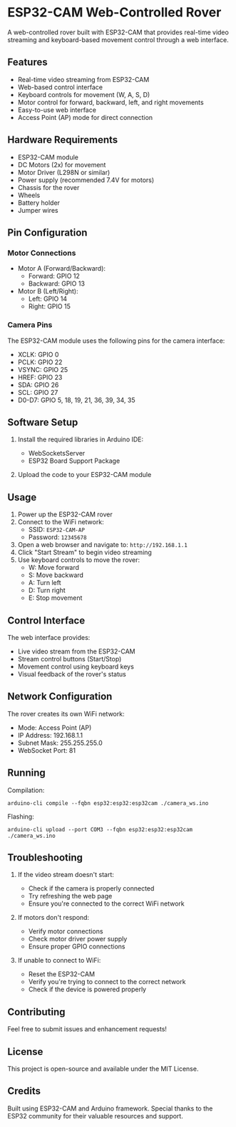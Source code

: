 # ESP32-CAM Web-Controlled Rover

A web-controlled rover built with ESP32-CAM that provides real-time video streaming and keyboard-based movement control through a web interface.

## Features

- Real-time video streaming from ESP32-CAM
- Web-based control interface
- Keyboard controls for movement (W, A, S, D)
- Motor control for forward, backward, left, and right movements
- Easy-to-use web interface
- Access Point (AP) mode for direct connection

## Hardware Requirements

- ESP32-CAM module
- DC Motors (2x) for movement
- Motor Driver (L298N or similar)
- Power supply (recommended 7.4V for motors)
- Chassis for the rover
- Wheels
- Battery holder
- Jumper wires

## Pin Configuration

### Motor Connections
- Motor A (Forward/Backward):
  - Forward: GPIO 12
  - Backward: GPIO 13
- Motor B (Left/Right):
  - Left: GPIO 14
  - Right: GPIO 15

### Camera Pins
The ESP32-CAM module uses the following pins for the camera interface:
- XCLK: GPIO 0
- PCLK: GPIO 22
- VSYNC: GPIO 25
- HREF: GPIO 23
- SDA: GPIO 26
- SCL: GPIO 27
- D0-D7: GPIO 5, 18, 19, 21, 36, 39, 34, 35

## Software Setup

1. Install the required libraries in Arduino IDE:
   - WebSocketsServer
   - ESP32 Board Support Package

2. Upload the code to your ESP32-CAM module

## Usage

1. Power up the ESP32-CAM rover
2. Connect to the WiFi network:
   - SSID: `ESP32-CAM-AP`
   - Password: `12345678`
3. Open a web browser and navigate to: `http://192.168.1.1`
4. Click "Start Stream" to begin video streaming
5. Use keyboard controls to move the rover:
   - W: Move forward
   - S: Move backward
   - A: Turn left
   - D: Turn right
   - E: Stop movement

## Control Interface

The web interface provides:
- Live video stream from the ESP32-CAM
- Stream control buttons (Start/Stop)
- Movement control using keyboard keys
- Visual feedback of the rover's status

## Network Configuration

The rover creates its own WiFi network:
- Mode: Access Point (AP)
- IP Address: 192.168.1.1
- Subnet Mask: 255.255.255.0
- WebSocket Port: 81

## Running

Compilation:
```
arduino-cli compile --fqbn esp32:esp32:esp32cam ./camera_ws.ino
```

Flashing:
```
arduino-cli upload --port COM3 --fqbn esp32:esp32:esp32cam ./camera_ws.ino
```


## Troubleshooting

1. If the video stream doesn't start:
   - Check if the camera is properly connected
   - Try refreshing the web page
   - Ensure you're connected to the correct WiFi network

2. If motors don't respond:
   - Verify motor connections
   - Check motor driver power supply
   - Ensure proper GPIO connections

3. If unable to connect to WiFi:
   - Reset the ESP32-CAM
   - Verify you're trying to connect to the correct network
   - Check if the device is powered properly

## Contributing

Feel free to submit issues and enhancement requests!

## License

This project is open-source and available under the MIT License.

## Credits

Built using ESP32-CAM and Arduino framework. Special thanks to the ESP32 community for their valuable resources and support.


